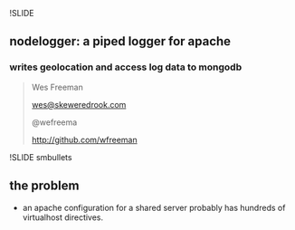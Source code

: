 !SLIDE 
## nodelogger: a piped logger for apache ##
### writes geolocation and access log data to mongodb ###


> Wes Freeman
>
> wes@skeweredrook.com
>
> @wefreema
>
> http://github.com/wfreeman
>

!SLIDE smbullets
## the problem ##

* an apache configuration for a shared server probably has hundreds of virtualhost directives.
